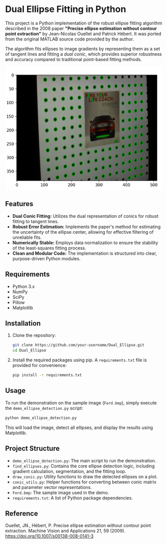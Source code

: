 # Dual Ellipse Fitting in Python

This project is a Python implementation of the robust ellipse fitting algorithm described in the 2008 paper **"Precise ellipse estimation without contour point extraction"** by Jean-Nicolas Ouellet and Patrick Hébert. It was ported from the original MATLAB source code provided by the author.

The algorithm fits ellipses to image gradients by representing them as a set of tangent lines and fitting a *dual conic*, which provides superior robustness and accuracy compared to traditional point-based fitting methods.

![detection](https://github.com/intellar/Dual_Ellipse/blob/692d8969c52e2c3944fb0e869a6dff0be2c8c36c/Ford_result.png)

## Features

-   **Dual Conic Fitting:** Utilizes the dual representation of conics for robust fitting to tangent lines.
-   **Robust Error Estimation:** Implements the paper's method for estimating the uncertainty of the ellipse center, allowing for effective filtering of unreliable fits.
-   **Numerically Stable:** Employs data normalization to ensure the stability of the least-squares fitting process.
-   **Clean and Modular Code:** The implementation is structured into clear, purpose-driven Python modules.

## Requirements

-   Python 3.x
-   NumPy
-   SciPy
-   Pillow
-   Matplotlib

## Installation

1.  Clone the repository:
    ```bash
    git clone https://github.com/your-username/Dual_Ellipse.git
    cd Dual_Ellipse
    ```

2.  Install the required packages using pip. A `requirements.txt` file is provided for convenience:
    ```bash
    pip install -r requirements.txt
    ```

## Usage

To run the demonstration on the sample image (`Ford.bmp`), simply execute the `demo_ellipse_detection.py` script:

```bash
python demo_ellipse_detection.py
```

This will load the image, detect all ellipses, and display the results using Matplotlib.

## Project Structure

*   `demo_ellipse_detection.py`: The main script to run the demonstration.
*   `find_ellipses.py`: Contains the core ellipse detection logic, including gradient calculation, segmentation, and the fitting loop.
*   `draw_conic.py`: Utility functions to draw the detected ellipses on a plot.
*   `conic_utils.py`: Helper functions for converting between conic matrix and parameter vector representations.
*   `Ford.bmp`: The sample image used in the demo.
*   `requirements.txt`: A list of Python package dependencies.

## Reference

Ouellet, JN., Hébert, P. Precise ellipse estimation without contour point extraction. Machine Vision and Applications 21, 59 (2009). https://doi.org/10.1007/s00138-008-0141-3